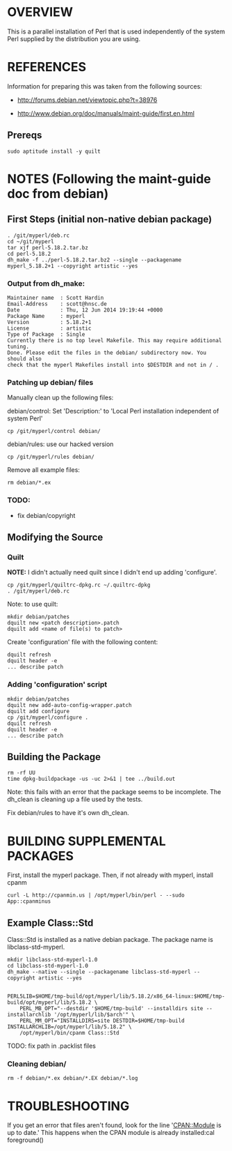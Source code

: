 # OVERVIEW

This is a parallel installation of Perl that is used independently of
the system Perl supplied by the distribution you are using.

# REFERENCES

Information for preparing this was taken from the following sources:

*    http://forums.debian.net/viewtopic.php?t=38976

*    http://www.debian.org/doc/manuals/maint-guide/first.en.html

## Prereqs

    sudo aptitude install -y quilt

# NOTES (Following the maint-guide doc from debian)

## First Steps (initial non-native debian package)

    . /git/myperl/deb.rc
    cd ~/git/myperl
    tar xjf perl-5.18.2.tar.bz
    cd perl-5.18.2
    dh_make -f ../perl-5.18.2.tar.bz2 --single --packagename myperl_5.18.2+1 --copyright artistic --yes

### Output from dh\_make:

    Maintainer name  : Scott Hardin
    Email-Address    : scott@hnsc.de
    Date             : Thu, 12 Jun 2014 19:19:44 +0000
    Package Name     : myperl
    Version          : 5.18.2+1
    License          : artistic
    Type of Package  : Single
    Currently there is no top level Makefile. This may require additional tuning.
    Done. Please edit the files in the debian/ subdirectory now. You should also
    check that the myperl Makefiles install into $DESTDIR and not in / .

### Patching up debian/ files

Manually clean up the following files:

debian/control: Set 'Description:' to 'Local Perl installation independent of system Perl'

    cp /git/myperl/control debian/

debian/rules: use our hacked version

    cp /git/myperl/rules debian/

Remove all example files:

    rm debian/*.ex

### TODO:

* fix debian/copyright

## Modifying the Source

### Quilt

**NOTE:** I didn't actually need quilt since I didn't end up adding 'configure'.

    cp /git/myperl/quiltrc-dpkg.rc ~/.quiltrc-dpkg
    . /git/myperl/deb.rc

Note: to use quilt:

    mkdir debian/patches
    dquilt new <patch description>.patch
    dquilt add <name of file(s) to patch>

Create 'configuration' file with the following content:


    dquilt refresh
    dquilt header -e 
    ... describe patch

### Adding 'configuration' script

    mkdir debian/patches
    dquilt new add-auto-config-wrapper.patch
    dquilt add configure
    cp /git/myperl/configure .
    dquilt refresh
    dquilt header -e
    ... describe patch

## Building the Package

    rm -rf UU
    time dpkg-buildpackage -us -uc 2>&1 | tee ../build.out

Note: this fails with an error that the package seems to be incomplete. The dh\_clean is cleaning up
a file used by the tests.

Fix debian/rules to have it's own dh\_clean.


# BUILDING SUPPLEMENTAL PACKAGES

First, install the myperl package. Then, if not already with myperl, install cpanm

    curl -L http://cpanmin.us | /opt/myperl/bin/perl - --sudo App::cpanminus

## Example Class::Std

Class::Std is installed as a native debian package. The package name is libclass-std-myperl.

    mkdir libclass-std-myperl-1.0
    cd libclass-std-myperl-1.0
    dh_make --native --single --packagename libclass-std-myperl --copyright artistic --yes


    PERL5LIB=$HOME/tmp-build/opt/myperl/lib/5.18.2/x86_64-linux:$HOME/tmp-build/opt/myperl/lib/5.18.2 \
        PERL_MB_OPT="--destdir '$HOME/tmp-build' --installdirs site --installarchlib '/opt/myperl/lib/$arch'" \
        PERL_MM_OPT="INSTALLDIRS=site DESTDIR=$HOME/tmp-build INSTALLARCHLIB=/opt/myperl/lib/5.18.2" \
        /opt/myperl/bin/cpanm Class::Std

TODO: fix path in .packlist files

### Cleaning debian/

    rm -f debian/*.ex debian/*.EX debian/*.log

# TROUBLESHOOTING

If you get an error that files aren't found, look for the line '<CPAN::Module> is up to date.'
This happens when the CPAN module is already installed:cal foreground()

